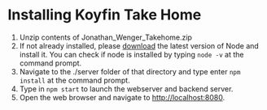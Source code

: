 # Installing Koyfin Take Home
1. Unzip contents of Jonathan_Wenger_Takehome.zip
2. If not already installed, please [download](https://nodejs.org/en/download/) the latest version of Node and install it. You can check if node is installed by typing ```node -v``` at the command prompt.
3. Navigate to the ./server folder of that directory and type enter ```npm install``` at the command prompt.
4. Type in ```npm start``` to launch the webserver and backend server.
5. Open the web browser and navigate to [http://localhost:8080](http://localhost:8080).


